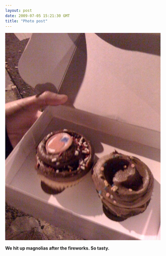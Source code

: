 ```yaml
---
layout: post
date: 2009-07-05 15:21:30 GMT
title: "Photo post"
---
```

![travisj](/images/045742d5db533f0ed72036206203e874f183128decc2e8e0e5a43e7d044f108b.jpg)

<b>We hit up magnolias after the fireworks. So tasty.</b>